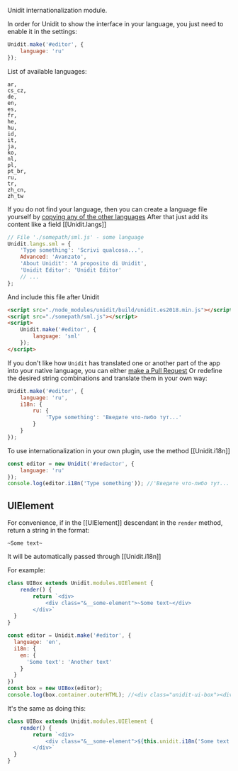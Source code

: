 Unidit internationalization module.

In order for Unidit to show the interface in your language, you just need to enable it in the settings:

```js
Unidit.make('#editor', {
	language: 'ru'
});
```

List of available languages:

```
ar,
cs_cz,
de,
en,
es,
fr,
he,
hu,
id,
it,
ja,
ko,
nl,
pl,
pt_br,
ru,
tr,
zh_cn,
zh_tw
```

If you do not find your language, then you can create a language file yourself by [copying any of the other languages](https://github.com/nzldev/unidit/tree/master/src/langs)
After that just add its content like a field [[Unidit.langs]]

```js
// File './somepath/sml.js' - some language
Unidit.langs.sml = {
	'Type something': 'Scrivi qualcosa...',
	Advanced: 'Avanzato',
	'About Unidit': 'A proposito di Unidit',
	'Unidit Editor': 'Unidit Editor'
	// ...
};
```

And include this file after Unidit

```html
<script src="./node_modules/unidit/build/unidit.es2018.min.js"></script>
<script src="./somepath/sml.js"></script>
<script>
	Unidit.make('#editor', {
		language: 'sml'
	});
</script>
```

If you don't like how `Unidit` has translated one or another part of the app into your native language, you can either [make a Pull Request](https://github.com/nzldev/unidit/edit/master/src/langs/ar.js)
Or redefine the desired string combinations and translate them in your own way:

```js
Unidit.make('#editor', {
	language: 'ru',
	i18n: {
		ru: {
			'Type something': 'Введите что-либо тут...'
		}
	}
});
```

To use internationalization in your own plugin, use the method [[Unidit.i18n]]

```js
const editor = new Unidit('#redactor', {
	language: 'ru'
});
console.log(editor.i18n('Type something')); //'Введите что-либо тут...'
```

## UIElement

For convenience, if in the [[UIElement]] descendant in the `render` method, return a string in the format:
```
~Some text~
```
It will be automatically passed through [[Unidit.i18n]]

For example:

```js
class UIBox extends Unidit.modules.UIElement {
	render() {
		return `<div>
		    <div class="&__some-element">~Some text~</div>
		</div>`
  }
}

const editor = Unidit.make('#editor', {
  language: 'en',
  i18n: {
    en: {
      'Some text': 'Another text'
    }
  }
})
const box = new UIBox(editor);
console.log(box.container.outerHTML); //<div class="unidit-ui-box"><div class="unidit-ui-box__some-element">Another text</div></div>
```

It's the same as doing this:
```js
class UIBox extends Unidit.modules.UIElement {
	render() {
		return `<div>
		    <div class="&__some-element">${this.unidit.i18n('Some text')}</div>
		</div>`
  }
}
```
